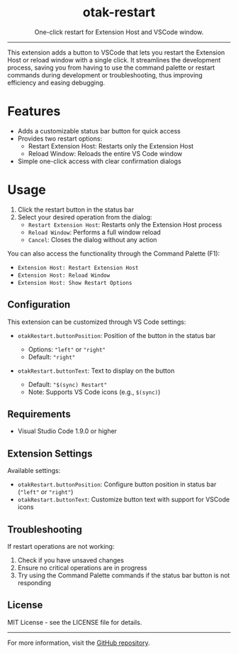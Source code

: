 <p align="center">
  <h1 align="center">otak-restart</h1>
  <p align="center">One-click restart for Extension Host and VSCode window.</p>
</p>

---

This extension adds a button to VSCode that lets you restart the Extension Host or reload window with a single click. It streamlines the development process, saving you from having to use the command palette or restart commands during development or troubleshooting, thus improving efficiency and easing debugging.

# Features

- Adds a customizable status bar button for quick access
- Provides two restart options:
  - Restart Extension Host: Restarts only the Extension Host
  - Reload Window: Reloads the entire VS Code window
- Simple one-click access with clear confirmation dialogs

# Usage

1. Click the restart button in the status bar
2. Select your desired operation from the dialog:
   - `Restart Extension Host`: Restarts only the Extension Host process
   - `Reload Window`: Performs a full window reload
   - `Cancel`: Closes the dialog without any action

You can also access the functionality through the Command Palette (F1):

- `Extension Host: Restart Extension Host`
- `Extension Host: Reload Window`
- `Extension Host: Show Restart Options`

## Configuration

This extension can be customized through VS Code settings:

- `otakRestart.buttonPosition`: Position of the button in the status bar
  - Options: `"left"` or `"right"`
  - Default: `"right"`

- `otakRestart.buttonText`: Text to display on the button
  - Default: `"$(sync) Restart"`
  - Note: Supports VS Code icons (e.g., `$(sync)`)

## Requirements

- Visual Studio Code 1.9.0 or higher

## Extension Settings

Available settings:

* `otakRestart.buttonPosition`: Configure button position in status bar (`"left"` or `"right"`)
* `otakRestart.buttonText`: Customize button text with support for VSCode icons

## Troubleshooting

If restart operations are not working:
1. Check if you have unsaved changes
2. Ensure no critical operations are in progress
3. Try using the Command Palette commands if the status bar button is not responding

## License

MIT License - see the LICENSE file for details.

---

For more information, visit the [GitHub repository](https://github.com/tsuyoshi-otake-system-exe-jp/otak-restart).
